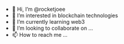 - 👋 Hi, I’m @rocketjoee
- 👀 I’m interested in blockchain technologies
- 🌱 I’m currently learning web3
- 💞️ I’m looking to collaborate on ...
- 📫 How to reach me ...

<!---
rocketjoee/rocketjoee is a ✨ special ✨ repository because its `README.md` (this file) appears on your GitHub profile.
You can click the Preview link to take a look at your changes.
--->
